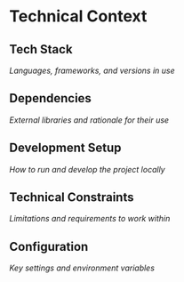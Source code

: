 # Technical Context

## Tech Stack
*Languages, frameworks, and versions in use*

## Dependencies
*External libraries and rationale for their use*

## Development Setup
*How to run and develop the project locally*

## Technical Constraints
*Limitations and requirements to work within*

## Configuration
*Key settings and environment variables*

